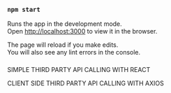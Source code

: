 ### `npm start`

Runs the app in the development mode.\
Open [http://localhost:3000](http://localhost:3000) to view it in the browser.

The page will reload if you make edits.\
You will also see any lint errors in the console.

###

SIMPLE THIRD PARTY API CALLING WITH REACT

CLIENT SIDE THIRD PARTY API CALLING WITH AXIOS
